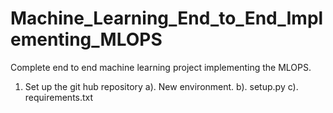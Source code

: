 # Machine_Learning_End_to_End_Implementing_MLOPS
Complete end to end machine learning project implementing the MLOPS.

1. Set up the git hub repository
  a). New environment.
  b). setup.py
  c). requirements.txt
